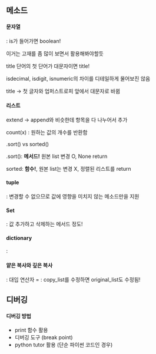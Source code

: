 ##  메소드

#### 문자열

: is가 들어가면 boolean!

이거는 고재를 좀 많이 보면서 활용해봐야할듯

title 단어의 첫 단어가 대문자이면 title!



isdecimal, isdigit, isnumeric의 차이를 디테일하게 물어보진 않음

title -> 첫 글자와 업퍼스트로피 앞에서 대문자로 바뀜



#### 리스트

extend -> append와 비슷한데  항목을 다 나누어서 추가

count(x) : 원하는 값의 개수를 반환함

.sort() vs sorted()

.sort(): **메서드!** 원본 list  변경 O, None return

sorted: **함수!**, 원본 list는 변경 X, 정렬된 리스트를 return



#### tuple

: 변경할 수 없으므로 값에 영향을 미치지 않는 메소드만을 지원 



#### Set

: 값 추가하고 삭제하는 메서드 정도!



#### dictionary

: 



#### 얕은 복사와 깊은 복사

: 대입 연산자 = : copy_list를 수정하면 original_list도 수정됨!



## 디버깅

#### 디버깅 방법

- print 함수 활용
- 디버깅 도구 (break point)
- python tutor 활용 (단순 파이썬 코드인 경우)

